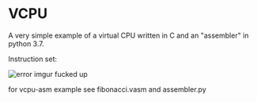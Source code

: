# VCPU
A very simple example of a virtual CPU written in C and an "assembler" in python 3.7.

Instruction set:

![error imgur fucked up](https://i.imgur.com/MUWJu4J.png "Instruction set")

for vcpu-asm example see fibonacci.vasm and assembler.py
